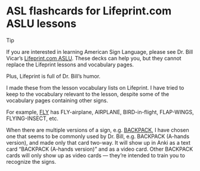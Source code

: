 # ASL flashcards for Lifeprint.com ASLU lessons

> [!TIP]
> If you are interested in learning American Sign Language, please see Dr. Bill
Vicar’s [Lifeprint.com ASLU][LP]. These decks can help you, but they cannot
replace the Lifeprint lessons and vocabulary pages.
>
> Plus, Lifeprint is full of Dr. Bill’s humor.

I made these from the lesson vocabulary lists on Lifeprint. I have tried to keep
to the vocabulary relevant to the lesson, despite some of the vocabulary pages
containing other signs.

For example, [FLY] has FLY-airplane, AIRPLANE, BIRD-in-flight, FLAP-WINGS,
FLYING-INSECT, etc.

When there are multiple versions of a sign, e.g. [BACKPACK], I have chosen one
that seems to be commonly used by Dr. Bill, e.g. BACKPACK (A-hands version), and
made only that card two-way. It will show up in Anki as a text card “BACKPACK
(A-hands version)” and as a video card. Other BACKPACK cards will only show up
as video cards — they’re intended to train you to recognize the signs.

[LP]: https://www.lifeprint.com
[FLY]: https://www.lifeprint.com/asl101/pages-signs/f/fly.htm
[BACKPACK]: https://www.lifeprint.com/asl101/pages-signs/b/backpack.htm
